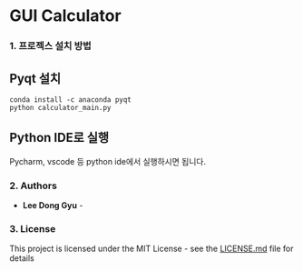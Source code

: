 # GUI Calculator


### 1. 프로젝스 설치 방법


## Pyqt 설치
```
conda install -c anaconda pyqt
python calculator_main.py
```
## Python IDE로 실행
Pycharm, vscode 등 python ide에서 실행하시면 됩니다.

### 2. Authors

* **Lee Dong Gyu** - 

### 3. License

This project is licensed under the MIT License - see the [LICENSE.md](LICENSE.md) file for details

